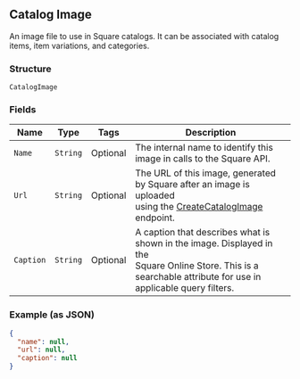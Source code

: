 ## Catalog Image

An image file to use in Square catalogs. It can be associated with catalog
items, item variations, and categories.

### Structure

`CatalogImage`

### Fields

| Name | Type | Tags | Description |
|  --- | --- | --- | --- |
| `Name` | `String` | Optional | The internal name to identify this image in calls to the Square API. |
| `Url` | `String` | Optional | The URL of this image, generated by Square after an image is uploaded<br>using the [CreateCatalogImage](#endpoint-Catalog-CreateCatalogImage) endpoint. |
| `Caption` | `String` | Optional | A caption that describes what is shown in the image. Displayed in the<br>Square Online Store. This is a searchable attribute for use in applicable query filters. |

### Example (as JSON)

```json
{
  "name": null,
  "url": null,
  "caption": null
}
```

